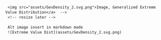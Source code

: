      <img src="assets/GevDensity_2.svg.png">Image, Generalized Extreme Value Distribution</a>  -->
     <!-- resize later -->
     
     Alt image insert in markdown mode
     ![Extreme Value Dist](assets/GevDensity_2.svg.png)
